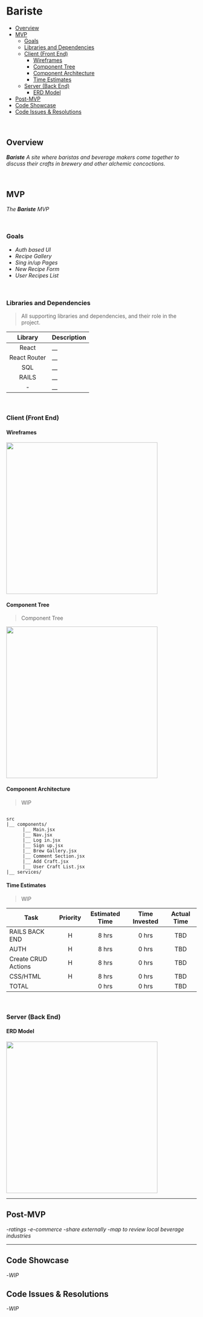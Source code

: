 # Bariste <!-- omit in toc -->


- [Overview](#overview)
- [MVP](#mvp)
  - [Goals](#goals)
  - [Libraries and Dependencies](#libraries-and-dependencies)
  - [Client (Front End)](#client-front-end)
    - [Wireframes](#wireframes)
    - [Component Tree](#component-tree)
    - [Component Architecture](#component-architecture)
    - [Time Estimates](#time-estimates)
  - [Server (Back End)](#server-back-end)
    - [ERD Model](#erd-model)
- [Post-MVP](#post-mvp)
- [Code Showcase](#code-showcase)
- [Code Issues & Resolutions](#code-issues--resolutions)

<br>

## Overview

_**Bariste** A site where baristas and beverage makers come together to discuss their crafts in brewery and other alchemic concoctions._


<br>

## MVP

_The **Bariste** MVP_

<br>

### Goals

- _Auth based UI_
- _Recipe Gallery_
- _Sing in/up Pages_
- _New Recipe Form_
- _User Recipes List_

<br>

### Libraries and Dependencies

> All supporting libraries and dependencies, and their role in the project.

|     Library      | Description                                |
| :--------------: | :----------------------------------------- |
|      React       | __ |
|   React Router   | __ |
|       SQL        | __ |
|     RAILS        | __ |
|         -        | __ |


<br>

### Client (Front End)

#### Wireframes

<img src="https://i.imgur.com/VoSPIHH.png" height="400" />



#### Component Tree

> Component Tree

<img src="https://i.imgur.com/CR7LIoz.png" height="400" />

#### Component Architecture

> WIP

``` structure

src
|__ components/
      |__ Main.jsx
      |__ Nav.jsx
      |__ Log in.jsx
      |__ Sign up.jsx
      |__ Brew Gallery.jsx
      |__ Comment Section.jsx
      |__ Add Craft.jsx
      |__ User Craft List.jsx
|__ services/

```

#### Time Estimates

> WIP

| Task                | Priority | Estimated Time | Time Invested | Actual Time |
| ------------------- | :------: | :------------: | :-----------: | :---------: |
| RAILS BACK END      |    H     |     8 hrs      |     0 hrs     |     TBD     |
| AUTH                |    H     |     8 hrs      |     0 hrs     |     TBD     |
| Create CRUD Actions |    H     |     8 hrs      |     0 hrs     |     TBD     |
| CSS/HTML            |    H     |     8 hrs      |     0 hrs     |     TBD     |
| TOTAL               |          |     0 hrs      |     0 hrs     |     TBD     |


<br>

### Server (Back End)

#### ERD Model
<img src="https://i.imgur.com/qaGs9OH.png" height="400" />
<br>

***

## Post-MVP

-_ratings_
-_e-commerce_
-_share externally_
-_map to review local beverage industries_

***

## Code Showcase
-_WIP_

## Code Issues & Resolutions

-_WIP_
